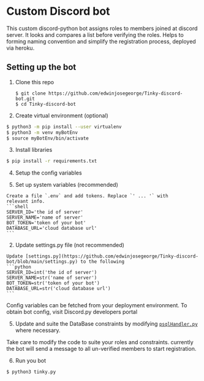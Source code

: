 # Custom Discord bot

This custom discord-python bot assigns roles to members joined at discord server. It looks and compares a list before verifying the roles. Helps to forming naming convention and simplify the registration process, deployed via heroku.

## Setting up the bot
1. Clone this repo
   ```shell
   $ git clone https://github.com/edwinjosegeorge/Tinky-discord-bot.git
   $ cd Tinky-discord-bot
   ```
2. Create virtual environment (optional)
  ```bash
  $ python3 -m pip install --user virtualenv
  $ python3 -m venv myBotEnv
  $ source myBotEnv/bin/activate
  ```
3. Install libraries
  ```bash
  $ pip install -r requirements.txt
  ```
4. Setup the config variables

  1.  Set up system variables (recommended)

    Create a file `.env` and add tokens. Replace `' ... '` with
    relevant info.
    ```shell
    SERVER_ID='the id of server'
    SERVER_NAME='name of server'
    BOT_TOKEN='token of your bot'
    DATABASE_URL='cloud database url'
    ```
  2. Update settings.py file (not recommended)

    Update [settings.py](https://github.com/edwinjosegeorge/Tinky-discord-bot/blob/main/settings.py) to the following
    ```python
    SERVER_ID=int('the id of server')
    SERVER_NAME=str('name of server')
    BOT_TOKEN=str('token of your bot')
    DATABASE_URL=str('cloud database url')
    ```

  Config variables can be fetched from your deployment environment. To obtain bot config, visit Discord.py developers portal

5. Update and suite the DataBase constraints by modifying [`psqlHandler.py`](https://github.com/edwinjosegeorge/Tinky-discord-bot/blob/main/psqlHandler.py) where necessary.

  Take care to modify the code to suite your roles and constraints. currently the bot will send a message to all un-verified members to start registration.

6. Run you bot
```bash
$ python3 tinky.py
```

